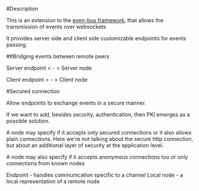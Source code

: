 #Description

This is an extension to the [even-bus framework](https://github.com/acionescu/event-bus), that allows the transmission of events over websockets

It provides server side and client side customizable endpoints for events passing. 



##Bridging events between remote peers

Server endpoint < - > Server node

Client endpoint < - > Client node



#Secured connection

Allow endpoints to exchange events in a secure manner.

If we want to add, besides security, authentication, then PKI emerges as a possible solution.

A node may specify if it accepts only secured connections or it also allows plain connections. Here we're not talking about the secure http connection, but about an additional layer of security at the application level.

A node may also specify if it accepts anonymous connections too or only connections from known nodes


Endpoint - handles communication specific to a channel
Local node - a local representation of a remote node


